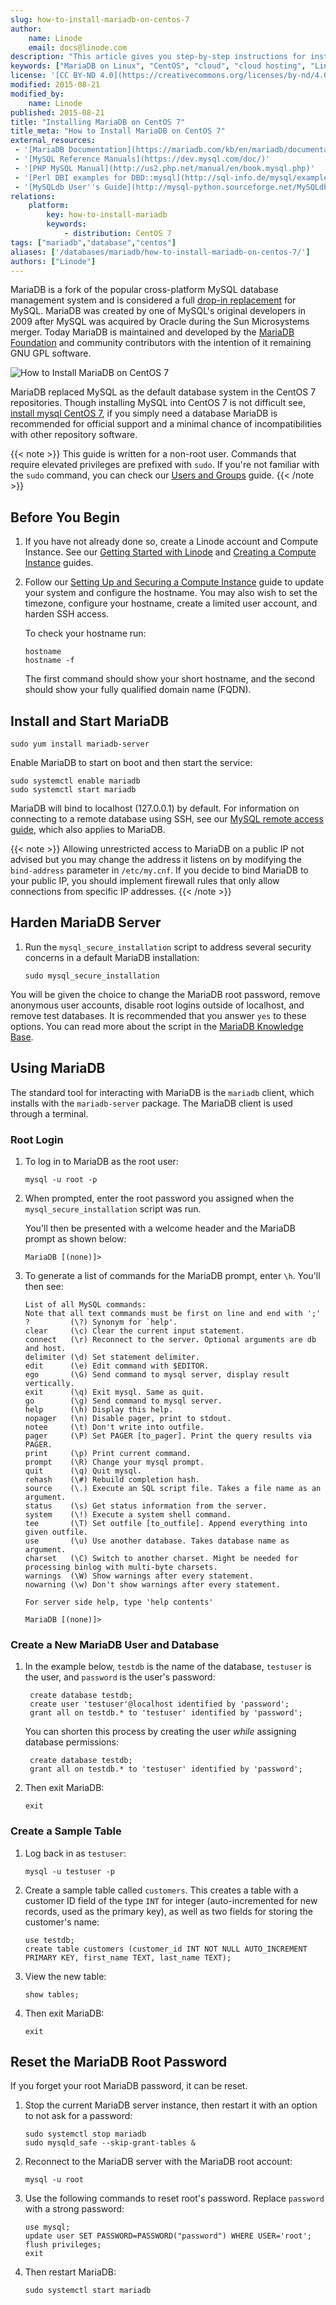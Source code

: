 ```yaml
---
slug: how-to-install-mariadb-on-centos-7
author:
    name: Linode
    email: docs@linode.com
description: "This article gives you step-by-step instructions for installing MariaDB, a fork of the popular cross-platform MySQL database management system, on CentOS 7."
keywords: ["MariaDB on Linux", "CentOS", "cloud", "cloud hosting", "Linux", "MariaDB", "database", "MySQL", "install MariaDB", "secure MariaDB", "mysqltuner"]
license: '[CC BY-ND 4.0](https://creativecommons.org/licenses/by-nd/4.0)'
modified: 2015-08-21
modified_by:
    name: Linode
published: 2015-08-21
title: "Installing MariaDB on CentOS 7"
title_meta: "How to Install MariaDB on CentOS 7"
external_resources:
 - '[MariaDB Documentation](https://mariadb.com/kb/en/mariadb/documentation/)'
 - '[MySQL Reference Manuals](https://dev.mysql.com/doc/)'
 - '[PHP MySQL Manual](http://us2.php.net/manual/en/book.mysql.php)'
 - '[Perl DBI examples for DBD::mysql](http://sql-info.de/mysql/examples/Perl-DBI-examples.html)'
 - '[MySQLdb User''s Guide](http://mysql-python.sourceforge.net/MySQLdb.html)'
relations:
    platform:
        key: how-to-install-mariadb
        keywords:
            - distribution: CentOS 7
tags: ["mariadb","database","centos"]
aliases: ['/databases/mariadb/how-to-install-mariadb-on-centos-7/']
authors: ["Linode"]
---
```


MariaDB is a fork of the popular cross-platform MySQL database management system and is considered a full [drop-in replacement](https://mariadb.com/kb/en/mariadb/mariadb-vs-mysql-features/) for MySQL. MariaDB was created by one of MySQL's original developers in 2009 after MySQL was acquired by Oracle during the Sun Microsystems merger. Today MariaDB is maintained and developed by the [MariaDB Foundation](https://mariadb.org/en/foundation/) and community contributors with the intention of it remaining GNU GPL software.

![How to Install MariaDB on CentOS 7](how-to-install-mariadb-on-centos-7.png)

MariaDB replaced MySQL as the default database system in the CentOS 7 repositories. Though installing MySQL into CentOS 7 is not difficult see, [install mysql CentOS 7](/docs/guides/how-to-install-mysql-on-centos-7/), if you simply need a database MariaDB is recommended for official support and a minimal chance of incompatibilities with other repository software.

{{< note >}}
This guide is written for a non-root user. Commands that require elevated privileges are prefixed with `sudo`. If you're not familiar with the `sudo` command, you can check our [Users and Groups](/docs/guides/linux-users-and-groups/) guide.
{{< /note >}}

## Before You Begin

1.  If you have not already done so, create a Linode account and Compute Instance. See our [Getting Started with Linode](/docs/products/platform/get-started/) and [Creating a Compute Instance](/docs/products/compute/compute-instances/guides/create/) guides.

1.  Follow our [Setting Up and Securing a Compute Instance](/docs/products/compute/compute-instances/guides/set-up-and-secure/) guide to update your system and configure the hostname. You may also wish to set the timezone, configure your hostname, create a limited user account, and harden SSH access.

    To check your hostname run:

        hostname
        hostname -f

    The first command should show your short hostname, and the second should show your fully qualified domain name (FQDN).

## Install and Start MariaDB

    sudo yum install mariadb-server

Enable MariaDB to start on boot and then start the service:

    sudo systemctl enable mariadb
    sudo systemctl start mariadb

MariaDB will bind to localhost (127.0.0.1) by default. For information on connecting to a remote database using SSH, see our [MySQL remote access guide](/docs/guides/create-an-ssh-tunnel-for-mysql-remote-access/), which also applies to MariaDB.

{{< note >}}
Allowing unrestricted access to MariaDB on a public IP not advised but you may change the address it listens on by modifying the `bind-address` parameter in `/etc/my.cnf`. If you decide to bind MariaDB to your public IP, you should implement firewall rules that only allow connections from specific IP addresses.
{{< /note >}}

## Harden MariaDB Server

1.  Run the `mysql_secure_installation` script to address several security concerns in a default MariaDB installation:

        sudo mysql_secure_installation

You will be given the choice to change the MariaDB root password, remove anonymous user accounts, disable root logins outside of localhost, and remove test databases. It is recommended that you answer `yes` to these options. You can read more about the script in the [MariaDB Knowledge Base](https://mariadb.com/kb/en/mariadb/mysql_secure_installation/).

## Using MariaDB

The standard tool for interacting with MariaDB is the `mariadb` client, which installs with the `mariadb-server` package. The MariaDB client is used through a terminal.

### Root Login

1.  To log in to MariaDB as the root user:

        mysql -u root -p

2.  When prompted, enter the root password you assigned when the `mysql_secure_installation` script was run.

    You'll then be presented with a welcome header and the MariaDB prompt as shown below:

        MariaDB [(none)]>

3.  To generate a list of commands for the MariaDB prompt, enter `\h`. You'll then see:

        List of all MySQL commands:
        Note that all text commands must be first on line and end with ';'
        ?         (\?) Synonym for `help'.
        clear     (\c) Clear the current input statement.
        connect   (\r) Reconnect to the server. Optional arguments are db and host.
        delimiter (\d) Set statement delimiter.
        edit      (\e) Edit command with $EDITOR.
        ego       (\G) Send command to mysql server, display result vertically.
        exit      (\q) Exit mysql. Same as quit.
        go        (\g) Send command to mysql server.
        help      (\h) Display this help.
        nopager   (\n) Disable pager, print to stdout.
        notee     (\t) Don't write into outfile.
        pager     (\P) Set PAGER [to_pager]. Print the query results via PAGER.
        print     (\p) Print current command.
        prompt    (\R) Change your mysql prompt.
        quit      (\q) Quit mysql.
        rehash    (\#) Rebuild completion hash.
        source    (\.) Execute an SQL script file. Takes a file name as an argument.
        status    (\s) Get status information from the server.
        system    (\!) Execute a system shell command.
        tee       (\T) Set outfile [to_outfile]. Append everything into given outfile.
        use       (\u) Use another database. Takes database name as argument.
        charset   (\C) Switch to another charset. Might be needed for processing binlog with multi-byte charsets.
        warnings  (\W) Show warnings after every statement.
        nowarning (\w) Don't show warnings after every statement.

        For server side help, type 'help contents'

        MariaDB [(none)]>

### Create a New MariaDB User and Database
1. In the example below, `testdb` is the name of the database, `testuser` is the user, and `password` is the user's password:

        create database testdb;
        create user 'testuser'@localhost identified by 'password';
        grant all on testdb.* to 'testuser' identified by 'password';

    You can shorten this process by creating the user *while* assigning database permissions:

        create database testdb;
        grant all on testdb.* to 'testuser' identified by 'password';

2.  Then exit MariaDB:

        exit

### Create a Sample Table

1.  Log back in as `testuser`:

        mysql -u testuser -p

2.  Create a sample table called `customers`. This creates a table with a customer ID field of the type `INT` for integer (auto-incremented for new records, used as the primary key), as well as two fields for storing the customer's name:

        use testdb;
        create table customers (customer_id INT NOT NULL AUTO_INCREMENT PRIMARY KEY, first_name TEXT, last_name TEXT);

3.  View the new table:

        show tables;

3.  Then exit MariaDB:

        exit

## Reset the MariaDB Root Password

If you forget your root MariaDB password, it can be reset.

1.  Stop the current MariaDB server instance, then restart it with an option to not ask for a password:

        sudo systemctl stop mariadb
        sudo mysqld_safe --skip-grant-tables &

2.  Reconnect to the MariaDB server with the MariaDB root account:

        mysql -u root


3.  Use the following commands to reset root's password. Replace `password` with a strong password:

        use mysql;
        update user SET PASSWORD=PASSWORD("password") WHERE USER='root';
        flush privileges;
        exit

4.  Then restart MariaDB:

        sudo systemctl start mariadb
